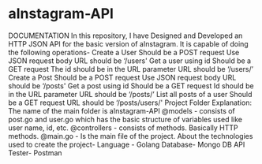 # aInstagram-API

DOCUMENTATION
In this repository, I have Designed and Developed an HTTP JSON API for the basic version of aInstagram.
It is capable of doing the following operations-
Create a User
Should be a POST request
Use JSON request body
URL should be ‘/users'
Get a user using id
Should be a GET request
The id should be in the URL parameter
URL should be ‘/users/<id here>’
Create a Post
Should be a POST request
Use JSON request body
URL should be ‘/posts'
Get a post using id
Should be a GET request
Id should be in the URL parameter
URL should be ‘/posts/<id here>’
List all posts of a user
Should be a GET request
URL should be ‘/posts/users/<Id here>'
 Project Folder Explanation:
The name of the main folder is aInstagram-API
@models - consists of post.go and user.go which has the basic structure of variables used like user name, id, etc.
@controllers - consists of methods. Basically HTTP methods.
@main.go - Is the main file of the project. 
About the technologies used to create the project-
Language - Golang
Database- Mongo DB
API Tester- Postman
